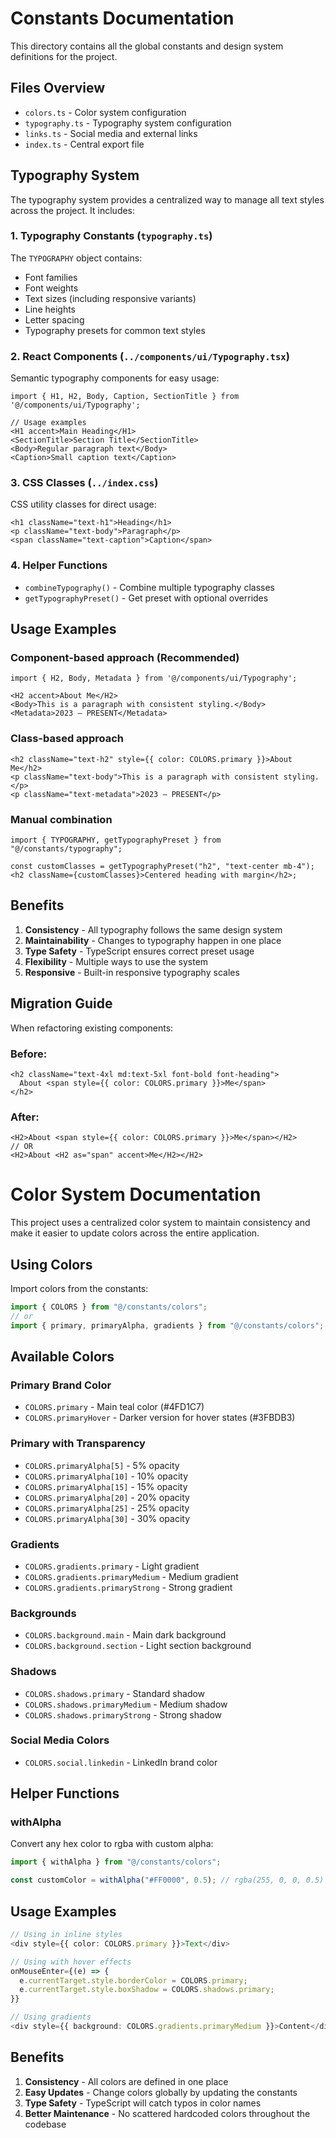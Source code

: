 # Constants Documentation

This directory contains all the global constants and design system definitions for the project.

## Files Overview

- `colors.ts` - Color system configuration
- `typography.ts` - Typography system configuration
- `links.ts` - Social media and external links
- `index.ts` - Central export file

## Typography System

The typography system provides a centralized way to manage all text styles across the project. It includes:

### 1. Typography Constants (`typography.ts`)

The `TYPOGRAPHY` object contains:

- Font families
- Font weights
- Text sizes (including responsive variants)
- Line heights
- Letter spacing
- Typography presets for common text styles

### 2. React Components (`../components/ui/Typography.tsx`)

Semantic typography components for easy usage:

```tsx
import { H1, H2, Body, Caption, SectionTitle } from '@/components/ui/Typography';

// Usage examples
<H1 accent>Main Heading</H1>
<SectionTitle>Section Title</SectionTitle>
<Body>Regular paragraph text</Body>
<Caption>Small caption text</Caption>
```

### 3. CSS Classes (`../index.css`)

CSS utility classes for direct usage:

```tsx
<h1 className="text-h1">Heading</h1>
<p className="text-body">Paragraph</p>
<span className="text-caption">Caption</span>
```

### 4. Helper Functions

- `combineTypography()` - Combine multiple typography classes
- `getTypographyPreset()` - Get preset with optional overrides

## Usage Examples

### Component-based approach (Recommended)

```tsx
import { H2, Body, Metadata } from '@/components/ui/Typography';

<H2 accent>About Me</H2>
<Body>This is a paragraph with consistent styling.</Body>
<Metadata>2023 — PRESENT</Metadata>
```

### Class-based approach

```tsx
<h2 className="text-h2" style={{ color: COLORS.primary }}>About Me</h2>
<p className="text-body">This is a paragraph with consistent styling.</p>
<p className="text-metadata">2023 — PRESENT</p>
```

### Manual combination

```tsx
import { TYPOGRAPHY, getTypographyPreset } from "@/constants/typography";

const customClasses = getTypographyPreset("h2", "text-center mb-4");
<h2 className={customClasses}>Centered heading with margin</h2>;
```

## Benefits

1. **Consistency** - All typography follows the same design system
2. **Maintainability** - Changes to typography happen in one place
3. **Type Safety** - TypeScript ensures correct preset usage
4. **Flexibility** - Multiple ways to use the system
5. **Responsive** - Built-in responsive typography scales

## Migration Guide

When refactoring existing components:

### Before:

```tsx
<h2 className="text-4xl md:text-5xl font-bold font-heading">
  About <span style={{ color: COLORS.primary }}>Me</span>
</h2>
```

### After:

```tsx
<H2>About <span style={{ color: COLORS.primary }}>Me</span></H2>
// OR
<H2>About <H2 as="span" accent>Me</H2></H2>
```

# Color System Documentation

This project uses a centralized color system to maintain consistency and make it easier to update colors across the entire application.

## Using Colors

Import colors from the constants:

```typescript
import { COLORS } from "@/constants/colors";
// or
import { primary, primaryAlpha, gradients } from "@/constants/colors";
```

## Available Colors

### Primary Brand Color

- `COLORS.primary` - Main teal color (#4FD1C7)
- `COLORS.primaryHover` - Darker version for hover states (#3FBDB3)

### Primary with Transparency

- `COLORS.primaryAlpha[5]` - 5% opacity
- `COLORS.primaryAlpha[10]` - 10% opacity
- `COLORS.primaryAlpha[15]` - 15% opacity
- `COLORS.primaryAlpha[20]` - 20% opacity
- `COLORS.primaryAlpha[25]` - 25% opacity
- `COLORS.primaryAlpha[30]` - 30% opacity

### Gradients

- `COLORS.gradients.primary` - Light gradient
- `COLORS.gradients.primaryMedium` - Medium gradient
- `COLORS.gradients.primaryStrong` - Strong gradient

### Backgrounds

- `COLORS.background.main` - Main dark background
- `COLORS.background.section` - Light section background

### Shadows

- `COLORS.shadows.primary` - Standard shadow
- `COLORS.shadows.primaryMedium` - Medium shadow
- `COLORS.shadows.primaryStrong` - Strong shadow

### Social Media Colors

- `COLORS.social.linkedin` - LinkedIn brand color

## Helper Functions

### withAlpha

Convert any hex color to rgba with custom alpha:

```typescript
import { withAlpha } from "@/constants/colors";

const customColor = withAlpha("#FF0000", 0.5); // rgba(255, 0, 0, 0.5)
```

## Usage Examples

```typescript
// Using in inline styles
<div style={{ color: COLORS.primary }}>Text</div>

// Using with hover effects
onMouseEnter={(e) => {
  e.currentTarget.style.borderColor = COLORS.primary;
  e.currentTarget.style.boxShadow = COLORS.shadows.primary;
}}

// Using gradients
<div style={{ background: COLORS.gradients.primaryMedium }}>Content</div>
```

## Benefits

1. **Consistency** - All colors are defined in one place
2. **Easy Updates** - Change colors globally by updating the constants
3. **Type Safety** - TypeScript will catch typos in color names
4. **Better Maintenance** - No scattered hardcoded colors throughout the codebase
